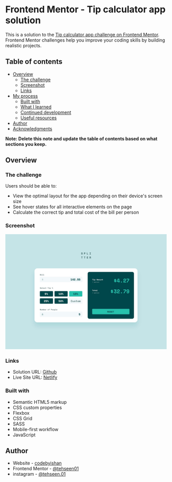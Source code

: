 # Frontend Mentor - Tip calculator app solution

This is a solution to the [Tip calculator app challenge on Frontend Mentor](https://www.frontendmentor.io/challenges/tip-calculator-app-ugJNGbJUX). Frontend Mentor challenges help you improve your coding skills by building realistic projects.

## Table of contents

- [Overview](#overview)
  - [The challenge](#the-challenge)
  - [Screenshot](#screenshot)
  - [Links](#links)
- [My process](#my-process)
  - [Built with](#built-with)
  - [What I learned](#what-i-learned)
  - [Continued development](#continued-development)
  - [Useful resources](#useful-resources)
- [Author](#author)
- [Acknowledgments](#acknowledgments)

**Note: Delete this note and update the table of contents based on what sections you keep.**

## Overview

### The challenge

Users should be able to:

- View the optimal layout for the app depending on their device's screen size
- See hover states for all interactive elements on the page
- Calculate the correct tip and total cost of the bill per person

### Screenshot

![](./design/desktop-design-completed.jpg)

### Links

- Solution URL: [Github](https://github.com/codebyishan/Tip-calculator-app.git)
- Live Site URL: [Netlify](https://codebyishan-tip-calculator-app.netlify.app)

### Built with

- Semantic HTML5 markup
- CSS custom properties
- Flexbox
- CSS Grid
- SASS
- Mobile-first workflow
- JavaScript

## Author

- Website - [codebyishan](https://codebyishan.netlify.app)
- Frontend Mentor - [@tehseen01](https://www.frontendmentor.io/profile/tehseen01)
- instagram - [@tehseen.01](https://www.instagram.com/tehseen.01)

